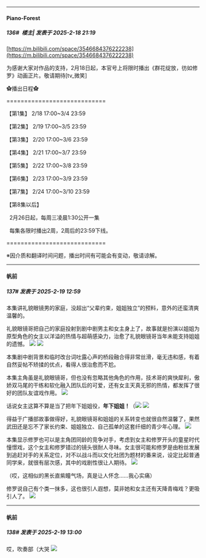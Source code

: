 ﻿
*****

####  Piano-Forest  
##### 136#         楼主| 发表于 2025-2-18 21:19

[https://m.bilibili.com/space/3546684376222238](https://m.bilibili.com/space/3546684376222238)

为感谢大家对作品的支持，2月18日起，本官号上将限时播出《群花绽放，彷如修罗》动画正片。敬请期待[tv_微笑]

✿播出日程✿

============================

【第1集】 2/18 17:00~3/4 23:59

【第2集】 2/19 17:00~3/5 23:59

【第3集】 2/20 17:00~3/6 23:59

【第4集】 2/21 17:00~3/7 23:59

【第5集】 2/22 17:00~3/8 23:59

【第6集】 2/23 17:00~3/9 23:59

【第7集】 2/24 17:00~3/10 23:59

【第8集以后】

  2月26日起，每周三凌晨1:30公开一集

  每集各限时播出2周，2周后的23:59下线。 

============================ 

※因介质和翻译时间问题，播出时间有可能会有变动，敬请谅解。


*****

####  帆前  
##### 137#       发表于 2025-2-19 12:59

本集讲礼貌眼镜男的家庭，没超出“父辈约束，姐姐独立”的预料，意外的还蛮清爽温馨的。

礼貌眼镜哥把自己的家庭投射到剧中剧男主和女主身上了，故事就是扮演以姐姐为原型角色的女主以洋溢的热情与超萌感染力，治愈了礼貌眼镜哥当年未能支持姐姐的遗憾。
<img src="https://p.sda1.dev/22/b156393699f096ffb2c2010d4a844fde/Screenshot_20250219_114217_tv.danmaku.bili.jpg" referrerpolicy="no-referrer">
<img src="https://p.sda1.dev/22/1619a3db3d275a0fd03cabbaeb785d14/Screenshot_20250219_115443_tv.danmaku.bili.jpg" referrerpolicy="no-referrer">

本集剧中剧背景和临时改台词吐露心声的桥段融合得非常丝滑，毫无违和感，有着自然妥帖不矫揉的优点，看得人很治愈而不尬。

本集主角虽是礼貌眼镜哥，但也没有忽略其他角色的作用，技术哥的爽快犀利，傲娇双马尾的干练和软化融入团队后的可爱，还有女主天真无邪的热情，都发挥了很好的团队友谊戏作用。
<img src="https://p.sda1.dev/22/95ea888ff4f5791bf36678d7c5d1270a/Screenshot_20250219_115230_tv.danmaku.bili.jpg" referrerpolicy="no-referrer">

话说女主这算不算是当了把年下姐姐役，<strong>年下姐姐！</strong>（<img src="https://static.saraba1st.com/image/smiley/face2017/062.gif" referrerpolicy="no-referrer">
<img src="https://p.sda1.dev/22/d0d442bf8ef89a5993e2506c5c9c6ca4/Screenshot_20250219_114735_tv.danmaku.bili.jpg" referrerpolicy="no-referrer">

得益于广播部故事做得好，礼貌眼镜哥和姐姐的关系转变也就很自然温馨了，果然武田还是忘不了家长约束、姐姐独立、自己孤单的这套纤细的青少年心理。
<img src="https://p.sda1.dev/22/0b6c8f4526a38605132a461177120a3b/Screenshot_20250219_120208_tv.danmaku.bili.jpg" referrerpolicy="no-referrer">

本集显示修罗也可以是主角团同龄的竞争对手，考虑到女主和修罗开头的童星时代憧憬戏，这个女主和修罗错过的镜头很耐人寻味。女主很可能和修罗是由粉丝发展到追赶对手的关系定位，对不以战斗而以文化社团为题材的番来说，设定比起普通同学来，就很有层次感，其中的戏剧性很让人期待。
<img src="https://p.sda1.dev/22/9176ada0b8c7d669897610968e742865/Screenshot_20250219_121016_tv.danmaku.bili.jpg" referrerpolicy="no-referrer">

（哎，这相似的黑长直紫瞳气场，真是让人怀念……我心实痛）

修罗说自己有个类一抹多，这也很引人遐想，莫非她和女主还有天降青梅戏？更吸引人了。
<img src="https://p.sda1.dev/22/0dd311ad5ebae4d15e93794dc4383859/Screenshot_20250219_120240_tv.danmaku.bili.jpg" referrerpolicy="no-referrer">

*****

####  帆前  
##### 138#       发表于 2025-2-19 13:00

哎，吹奏部（大哭
<img src="https://p.sda1.dev/22/93cf10139ddc3bd3e9c98d36e6288e2d/Screenshot_20250219_115004_tv.danmaku.bili.jpg" referrerpolicy="no-referrer">

